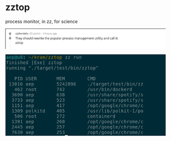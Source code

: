 zztop
=====

process monitor, in zz, for science


![reddit](reddit.png?raw=true)

![screenshot](screenshot.png?raw=true)
